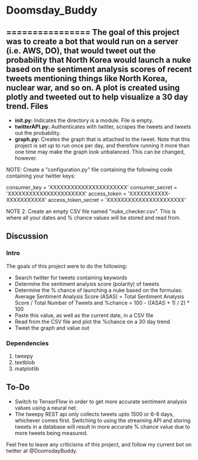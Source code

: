 # Doomsday_Buddy
================
The goal of this project was to create a bot that would run on a server (i.e. AWS, DO), that would tweet out the probability that North Korea would launch a nuke based on the sentiment analysis scores of recent tweets mentioning things like North Korea, nuclear war, and so on. A plot is created using plotly and tweeted out to help visualize a 30 day trend.
Files
-----
* **__init.py__:** Indicates the directory is a module. File is empty.
* **twitterAPI.py:** Authenticates with twitter, scrapes the tweets and tweets out the probability.
* **graph.py:** Creates the graph that is attached to the tweet. Note that this project is set up to run once per day, and therefore running it more than one time may make the graph look unbalanced. This can be changed, however.

NOTE: Create a "configuration.py" file containing the following code containing your twitter keys:

consumer_key = 'XXXXXXXXXXXXXXXXXXXXXX'
consumer_secret = 'XXXXXXXXXXXXXXXXXXXXXX'
access_token = 'XXXXXXXXXXX-XXXXXXXXXXX'
access_token_secret = 'XXXXXXXXXXXXXXXXXXXXXX'

NOTE 2: Create an empty CSV file named "nuke_checker.csv". This is where all your dates and % chance values will be stored and read from.

Discussion
----------
### Intro
The goals of this project were to do the following:

* Search twitter for tweets containing keywords
* Determine the sentiment analysis score (polarity) of tweets
* Determine the % chance of launching a nuke based on the formulas: Average Sentiment Analysis Score (ASAS) = Total Sentiment Analysis Score / Total Number of Tweets and %chance = 100 - ((ASAS + 1) / 2) * 100
* Paste this value, as well as the current date, in a CSV file
* Read from the CSV file and plot the %chance on a 30 day trend
* Tweet the graph and value out

### Dependencies
1. tweepy
2. textblob
3. matplotlib

To-Do
-----
* Switch to TensorFlow in order to get more accurate sentiment analysis values using a neural net.
* The tweepy REST api only collects tweets upto 1500 or 6-8 days, whichever comes first. Switching to using the streaming API and storing tweets in a database will result in more accurate % chance value due to more tweets being measured.

Feel free to leave any criticisms of this project, and follow my current bot on twitter at @DoomsdayBuddy.